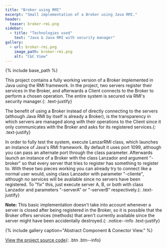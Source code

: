 ```yaml
---
title: "Broker using RMI"
excerpt: "Small implementation of a Broker using Java RMI."
header:
  teaser: broker-rmi.png
sidebar:
  - title: "Technologies used"
    text: "Java & Java RMI with security manager"
gallery:
  - url: broker-rmi.png
    image_path: broker-rmi.png
    alt: "C&C View"
---
```

{% include base_path %}

This project contains a fully working version of a Broker implemented in Java using the RMI framework. In the project, two servers register their services in the Broker, and afterwards a Client connects to the Broker to perform a chosen operation. The entire system is secured via RMI's security manager.{: .text-justify}

The benefit of using a Broker instead of directly connecting to the servers (although Java RMI by itself is already a Broker), is the transparency in which servers are managed along with their operations to the Client since it only communicates with the Broker and asks for its registered services.{: .text-justify}

In order to fully test the system, execute LanzarRMI class, which launches an instance of Java's RMI framework. By default it uses port 1099, although you can pass an alternate port through the class parameter. Afterwards launch an instance of a Broker with the class Lanzador and argument "-broker" so that every server that tries to register has something to register to. With these two pieces working you can already try to connect like a normal user would, using class Lanzador with parameter "-cliente", although no services will be available since no servers have been registered. To "fix" this, just execute server A, B, or both with class Lanzador and parameters "-serverA" or "-serverB" respectively.{: .text-justify}

**Note:** This basic implementation doesn't take into account whenever a server is closed after being registered in the Broker, so it is possible that the Broker offers services (methods) that aren't currently available since the server might have been accidentally destroyed.{: .notice--info .text-justify} 

{% include gallery caption="Abstract Component & Conector View." %}

[View the project source code](https://github.com/M3tax/BrokerRMI){: .btn .btn--info}
